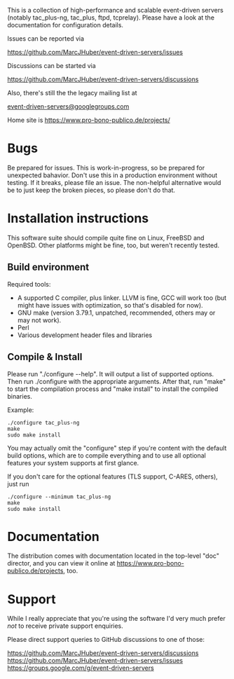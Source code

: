 This is a collection of high-performance and scalable event-driven servers
(notably tac_plus-ng, tac_plus, ftpd, tcprelay). Please have a look at the
documentation for configuration details.

Issues can be reported via

  https://github.com/MarcJHuber/event-driven-servers/issues

Discussions can be started via

  https://github.com/MarcJHuber/event-driven-servers/discussions

Also, there's still the the legacy mailing list at

   event-driven-servers@googlegroups.com

Home site is https://www.pro-bono-publico.de/projects/

Bugs
====

Be prepared for issues. This is work-in-progress, so be prepared for unexpected bahavior. Don't use this in a production environment without testing. If it breaks, please file an issue. The non-helpful alternative would be to just keep the broken pieces, so please don't do that. 

Installation instructions
=========================

This software suite should compile quite fine on Linux, FreeBSD and OpenBSD.
Other platforms might be fine, too, but weren't recently tested.

Build environment
-----------------

Required tools:

- A supported C compiler, plus linker. LLVM is fine, GCC will work too (but might have issues with optimization, so that's disabled for now).
- GNU make (version 3.79.1, unpatched,  recommended, others may or may
  not work).
- Perl
- Various development header files and libraries

Compile & Install
-----------------

Please run "./configure --help". It will output a list of supported
options. Then run ./configure with the appropriate arguments. After
that, run "make" to start the compilation process and "make install"
to install the compiled binaries.

Example:

````
./configure tac_plus-ng
make
sudo make install
````

You may actually omit the "configure" step if you're content with
the default build options, which are to compile everything and to
use all optional features your system supports at first glance.

If you don't care for the optional features (TLS support, C-ARES,
others), just run

````
./configure --minimum tac_plus-ng
make
sudo make install
````

Documentation
=============

The distribution comes with documentation located in the
top-level "doc" director, and you can view it online at
https://www.pro-bono-publico.de/projects, too.

Support
=======

While I really appreciate that you're using the software I'd
very much prefer *not* to receive private support enquiries.

Please direct support queries to GitHub discussions to one of those:

  https://github.com/MarcJHuber/event-driven-servers/discussions
  https://github.com/MarcJHuber/event-driven-servers/issues
  https://groups.google.com/g/event-driven-servers

